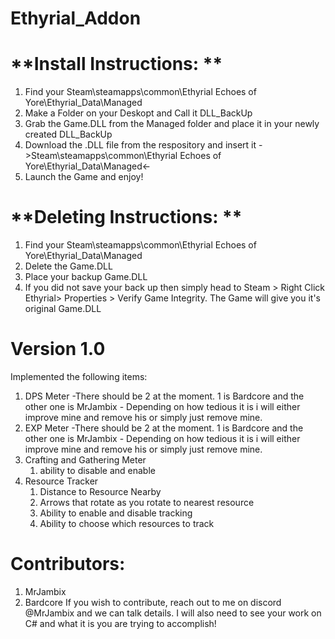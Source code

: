 # Ethyrial_Addon
# **Install Instructions: **
1. Find your Steam\steamapps\common\Ethyrial Echoes of Yore\Ethyrial_Data\Managed
2. Make a Folder on your Deskopt and Call it DLL_BackUp
3. Grab the Game.DLL from the Managed folder and place it in your newly created DLL_BackUp
4. Download the .DLL file from the respository and insert it ->Steam\steamapps\common\Ethyrial Echoes of Yore\Ethyrial_Data\Managed<-
5. Launch the Game and enjoy!

# **Deleting Instructions: **
1. Find your Steam\steamapps\common\Ethyrial Echoes of Yore\Ethyrial_Data\Managed
2. Delete the Game.DLL
3. Place your backup Game.DLL
4. If you did not save your back up then simply head to Steam > Right Click Ethyrial> Properties > Verify Game Integrity. The Game will give you it's original Game.DLL

# **Version 1.0**
Implemented the following items:
  1. DPS Meter -There should be 2 at the moment. 1 is Bardcore and the other one is MrJambix - Depending on how tedious it is i will either improve mine and remove his or simply just remove mine.
  2. EXP Meter -There should be 2 at the moment. 1 is Bardcore and the other one is MrJambix - Depending on how tedious it is i will either improve mine and remove his or simply just remove mine.
  3. Crafting and Gathering Meter
     1. ability to disable and enable 
  5. Resource Tracker
       1. Distance to Resource Nearby
       2. Arrows that rotate as you rotate to nearest resource
       3. Ability to enable and disable tracking
       4. Ability to choose which resources to track
    


# Contributors:
1. MrJambix
2. Bardcore
If you wish to contribute, reach out to me on discord @MrJambix and we can talk details. I will also need to see your work on C# and what it is you are trying to accomplish!
